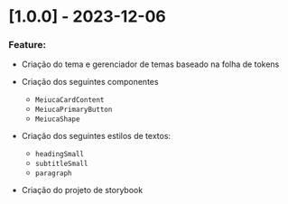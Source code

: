 # [1.0.0] - 2023-12-06

### Feature:
- Criação do tema e gerenciador de temas baseado na folha de tokens
- Criação dos seguintes componentes
  - `MeiucaCardContent`
  - `MeiucaPrimaryButton`
  - `MeiucaShape`

- Criação dos seguintes estilos de textos:
  - `headingSmall`
  - `subtitleSmall`
  - `paragraph`

- Criação do projeto de storybook